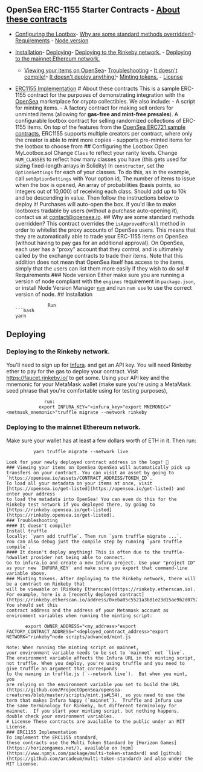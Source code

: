 ## OpenSea ERC-1155 Starter Contracts - [About these contracts](#about-these-contracts)
  - [Configuring the Lootbox](#configuring-the-lootbox)-
  [Why are some standard methods overridden?](#why-are-some-standard-methods-overridden)- [Requirements](#requirements) - [Node version](#node-version)
  - [Installation](#installation)- [Deploying](#deploying)- [Deploying to the Rinkeby network.](#deploying-to-the-rinkeby-network) - [Deploying to the mainnet Ethereum network.](#deploying-to-the-mainnet-ethereum-network)
    - [Viewing your items on OpenSea](#viewing-your-items-on-opensea)- [Troubleshooting](#troubleshooting) - [It doesn't compile!](#it-doesnt-compile)- [It doesn't deploy anything!](#it-doesnt-deploy-anything)- [Minting tokens.](#minting-tokens) - [License](#license)
- [ERC1155 Implementation](#erc1155-implementation)  # About these contracts This is a sample ERC-1155 contract for the purposes of
demonstrating integration with the [OpenSea](https://opensea.io) marketplace for crypto collectibles. We also include: - A script
for minting items. - A factory contract for making sell orders for unminted items (allowing for **gas-free and mint-free presales**).
 A configurable lootbox contract for selling randomized collections of ERC-1155 items. On top of the features from the [OpenSea ERC721 sample contracts](https://github.com/ProjectOpenSea/opensea-creatures), ERC1155 supports multiple
 creators per contract, where only the creator is able to mint more copies -
   supports pre-minted items for the lootbox to choose from  ## Configuring the Lootbox Open MyLootbox.sol
  Change `Class` to reflect your rarity levels.
Change `NUM_CLASSES` to reflect how many classes you have (this gets used for sizing fixed-length arrays in Solidity)
  In `constructor`, set the `OptionSettings` for each of
   your classes. To do this, as in the example, call `setOptionSettings`
  with Your option id, The number of items to
  issue when the box is opened, An array of probabilities
(basis points, so integers out of 10,000)
of receiving each class. Should add up to 10k and
be descending in value.
Then follow the instructions below to
deploy it! Purchases will auto-open the box. If you'd like to make lootboxes tradable by users (without a purchase auto-opening it), contact us at contact@opensea.io. ## Why are some standard methods overridden?
This contract overrides the `isApprovedForAll` method in order to whitelist the
proxy accounts of OpenSea users. This means that they are automatically able to trade your ERC-1155 items
on OpenSea (without having to pay gas for an additional approval). On OpenSea,  each user has a
 "proxy" account that they control, and is ultimately called by the exchange contracts to trade their items.
           Note that this addition does not mean that OpenSea itself has access to the items,
   simply that the users can list them more easily if they wish to do so! # Requirements ### Node version Either make sure you
  are running a version of node compliant with the `engines`
requirement in `package.json`, or
install Node Version
Manager [`nvm`](https://github.com/creationix/nvm) and 
run `nvm use` to
use the correct version of node. ##  Installation
                  
                  Run
      ```bash  
      yarn
      
## Deploying
### Deploying to the Rinkeby network.
You'll need to sign up for [Infura](https://infura.io). and get an API key. You will need Rinkeby ether to pay for the gas to deploy your contract.
Visit https://faucet.rinkeby.io/ to get some.
 Using your API key and the mnemonic for your MetaMask wallet (make sure you're using a MetaMask seed phrase that you're comfortable using for testing purposes),
                
                  run:  
                export INFURA_KEY="<infura_key>"export MNEMONIC="<metmask_mnemonic>"truffle migrate --network rinkeby
### Deploying to the mainnet Ethereum network.
Make sure your wallet has at least a few dollars worth of ETH in it. Then run:
              
              yarn truffle migrate --network live
```
Look for your newly deployed contract address in the logs! 🥳
### Viewing your items on OpenSea OpenSea will automatically pick up transfers on your contract. You can visit an asset by going to `https://opensea.io/assets/CONTRACT_ADDRESS/TOKEN_ID`.
To load all your metadata on your items at once, visit [https://opensea.io/get-listed](https://opensea.io/get-listed) and enter your address 
to load the metadata into OpenSea! You can even do this for the Rinkeby test network if you deployed there, by going to [https://rinkeby.opensea.io/get-listed](https://rinkeby.opensea.io/get-listed).
### Troubleshooting
#### It doesn't compile!
Install truffle 
locally: `yarn add truffle`. Then run `yarn truffle migrate ...`.
You can also debug just the compile step by running `yarn truffle compile`.
#### It doesn't deploy anything! This is often due to the truffle-hdwallet provider not being able to connect. 
Go to infura.io and create a new Infura project. Use your "project ID" as your new `INFURA_KEY` and make sure you export that command-line variable above.
### Minting tokens. After deploying to the Rinkeby network, there will be a contract on Rinkeby that 
will be viewable on [Rinkeby Etherscan](https://rinkeby.etherscan.io). For example, here is a [recently deployed contract](https://rinkeby.etherscan.io/address/0xeba05c5521a3b81e23d15ae9b2d07524bc453561). You should set this 
contract address and the address of your Metamask account as environment variables when running the minting script:

       export OWNER_ADDRESS="<my_address>"export FACTORY_CONTRACT_ADDRESS="<deployed_contract_address>"export NETWORK="rinkeby"node scripts/advanced/mint.js

Note: When running the minting script on mainnet, 
your environment variable needs to be set to `mainnet` not `live`.  The environment variable affects the Infura URL in the minting script, not truffle. When you deploy, you're using truffle and you need to give truffle an argument that corresponds 
to the naming in truffle.js (`--network live`).  But when you mint, you 
are relying on the environment variable you set to build the URL (https://github.com/ProjectOpenSea/opensea-creatures/blob/master/scripts/mint.js#L54), so you need to use the term that makes Infura happy (`mainnet`).  Truffle and Infura use
the same terminology for Rinkeby, but different terminology for mainnet.  If you start your minting script, but nothing happens, double check your environment variables.
# License These contracts are available to the public under an MIT License.
### ERC1155 Implementation
To implement the ERC1155 standard, 
these contracts use the Multi Token Standard by [Horizon Games](https://horizongames.net/), available on [npm](https://www.npmjs.com/package/multi-token-standard) and [github](https://github.com/arcadeum/multi-token-standard) and also under the MIT License.
